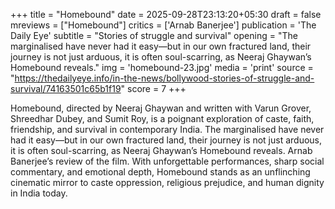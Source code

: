 +++
title = "Homebound"
date = 2025-09-28T23:13:20+05:30
draft = false
mreviews = ["Homebound"]
critics = ['Arnab Banerjee']
publication = 'The Daily Eye'
subtitle = "Stories of struggle and survival"
opening = "The marginalised have never had it easy—but in our own fractured land, their journey is not just arduous, it is often soul-scarring, as Neeraj Ghaywan’s Homebound reveals."
img = 'homebound-23.jpg'
media = 'print'
source = "https://thedailyeye.info/in-the-news/bollywood-stories-of-struggle-and-survival/74163501c65b1f19"
score = 7
+++

Homebound, directed by Neeraj Ghaywan and written with Varun Grover, Shreedhar Dubey, and Sumit Roy, is a poignant exploration of caste, faith, friendship, and survival in contemporary India. The marginalised have never had it easy—but in our own fractured land, their journey is not just arduous, it is often soul-scarring, as Neeraj Ghaywan’s Homebound reveals. Arnab Banerjee’s review of the film. With unforgettable performances, sharp social commentary, and emotional depth, Homebound stands as an unflinching cinematic mirror to caste oppression, religious prejudice, and human dignity in India today.
